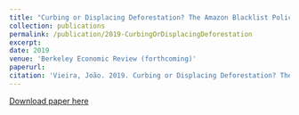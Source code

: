 ```yaml
---
title: "Curbing or Displacing Deforestation? The Amazon Blacklist Policy"
collection: publications
permalink: /publication/2019-CurbingOrDisplacingDeforestation
excerpt: 
date: 2019
venue: 'Berkeley Economic Review (forthcoming)'
paperurl: 
citation: 'Vieira, João. 2019. Curbing or Displacing Deforestation? The Amazon Blacklist Policy. Berkeley Economic Review (forthcoming).'
---
```


[Download paper here](http://jpgmv1998.github.io/files/2019-CurbingOrDisplacingDeforestation.pdf)
